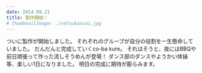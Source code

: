 ```yaml
---
date: 2014.09.21
title: 製作開始！
# thumbnailImage: ./natsukansai.jpg
---
```

ついに製作が開始しました。
それぞれのグループが自分の役割を一生懸命していました。
だんだんと完成していくco-ba kure。
それはそうと、夜にはBBQや前日頑張って作った流しそうめんが登場！
ダンス部のダンスやようかい体操等、楽しい1日になりました。
明日の完成に期待が膨らみます。
